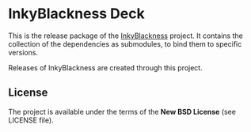# InkyBlackness Deck

This is the release package of the [InkyBlackness](https://inkyblackness.github.io) project.
It contains the collection of the dependencies as submodules, to bind them to specific versions.

Releases of InkyBlackness are created through this project.


## License

The project is available under the terms of the **New BSD License** (see LICENSE file).
